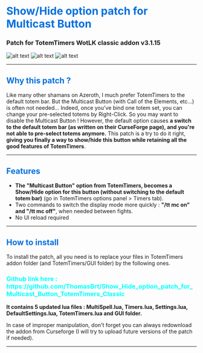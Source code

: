 <h1 style="color:#0070DD">Show/Hide option patch for Multicast Button</h1>
<h3>Patch for TotemTimers WotLK classic addon v3.1.15</h3>

![alt text](https://media.wago.io/screenshots/s5s6LI43_/63d08c4dd37bfaecb7ccffc7.jpg)
![alt text](https://media.wago.io/screenshots/s5s6LI43_/63d08a05ec1584e5efa26233.jpg)
![alt text](https://media.wago.io/screenshots/s5s6LI43_/63d93006bda411098b184e3c.png)

---

<h2 style="color:#0070DD">Why this patch ?</h2>

Like many other shamans on Azeroth, I much prefer TotemTimers to the default totem bar. But the Multicast Button (with Call of the Elements, etc...) is often not needed... Indeed, once you've bind one totem set, you can change your pre-selected totems by Right-Click. So you may want to disable the Multicast Button ! However, the default option causes <b>a switch to the default totem bar (as written on their CurseForge page), and you're not able to pre-select totems anymore.</b> This patch is a try to do it right, <b>giving you finally a way to show/hide this button while retaining all the good features of TotemTimers</b>.

---

<h2 style="color:#0070DD">Features</h2>

* <b>The "Multicast Button" option from TotemTimers, becomes a Show/Hide option for this button (without switching to the default totem bar)</b> (go in TotemTimers options panel > Timers tab).
* Two commands to switch the display mode more quickly : <b>"/tt mc on" and "/tt mc off"</b>, when needed between fights.
* No UI reload required 

---

<h2 style="color:#0070DD">How to install</h2>

To install the patch, all you need is to replace your files in TotemTimers addon folder (and TotemTimers/GUI folder) by the following ones. 

 <h3 style="color:cyan">Github link here : https://github.com/ThomasBrt/Show_Hide_option_patch_for_Multicast_Button_TotemTimers_Classic</h3>

<b>It contains 5 updated lua files :  MultiSpell.lua, Timers.lua, Settings.lua, DefaultSettings.lua, TotemTimers.lua and GUI folder.</b>

In case of improper manipulation, don't forget you can always redownload the addon from Curseforge (I will try to upload future versions of the patch if needed).

---
